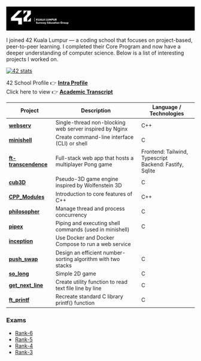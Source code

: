 ![42-banner](https://github.com/Mecha-Coder/42-School-Core-Program/blob/main/asset/42-banner.png)

I joined 42 Kuala Lumpur — a coding school that focuses on project-based, peer-to-peer learning. I completed their Core Program and now have a deeper understanding of computer science. Below is a list of interesting projects I worked on.

[![42 stats](https://badge.mediaplus.ma/kettlebells/jpaul)](https://github.com/oakoudad/badge42)
<!-- ![Profile](https://github.com/Mecha-Coder/42-School-Core-Program/blob/main/asset/profile.png) -->

42 School Profile   👉 [**Intra Profile**](https://profile.intra.42.fr/users/jpaul)</br>
Click here to view 👉 [**Academic Transcript**](https://github.com/Mecha-Coder/42-School-Core-Program/blob/main/asset/transcript.pdf)


| Project | Description |                           Language / Technologies                       |
|---------|-------------|-------------------------------------------------------------------------|
| [**webserv**](https://github.com/Mecha-Coder/42-webserv)               | Single-thread non-blocking web server inspired by Nginx      | C++  |
| [**minishell**](https://github.com/Mecha-Coder/42-minishell)           | Create command-line interface (CLI) or shell                 | C  |
| [**ft-transcendence**](https://github.com/ruisheng95/ft_transcendence) | Full-stack web app that hosts a multiplayer Pong game        | Frontend: Tailwind, Typescript</br>Backend: Fastify, Sqlite |
| [**cub3D**](https://github.com/Mecha-Coder/42-cub3D)                   | Pseudo-3D game engine inspired by Wolfenstein 3D             | C |
| [**CPP_Modules**](https://github.com/Mecha-Coder/42-cpp-modules)       | Introduction to core features of C++                         | C++  |
| [**philosopher**](https://github.com/Mecha-Coder/42-philosopher)       | Manage thread and process concurrency                        | C  |
| [**pipex**](https://github.com/Mecha-Coder/42-pipex)                   | Piping and executing shell commands (used in minishell)      | C  |
| [**inception**](https://github.com/Mecha-Coder/42-inception)           | Use Docker and Docker Compose to run a web service           |   |
| [**push_swap**](https://github.com/Mecha-Coder/42-push-swap)           | Design an efficient number-sorting algorithm with two stacks | C  |
| [**so_long**](https://github.com/Mecha-Coder/42-so-long)               | Simple 2D game                                               | C |
| [**get_next_line**](https://github.com/Mecha-Coder/42-get-next-line)   | Create utility function to read text file line by line       | C  |
| [**ft_printf**](https://github.com/Mecha-Coder/42-ft-printf)           | Recreate standard C library printf() function                | C  |


### **Exams**
- [Rank-6](https://github.com/Mecha-Coder/42-exam-rank6-miniserv)
- [Rank-5](https://github.com/Mecha-Coder/42-exam-rank5-cpp)
- [Rank-4](https://github.com/Mecha-Coder/42-exam-rank4-microshell)
- [Rank-3](https://github.com/Mecha-Coder/42-exam-rank3-gnl)
